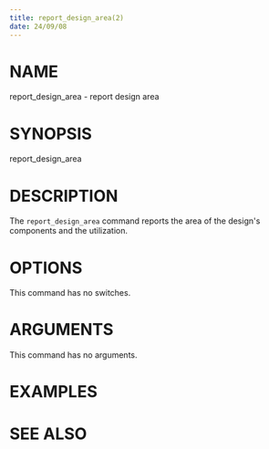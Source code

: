 ```yaml
---
title: report_design_area(2)
date: 24/09/08
---
```


# NAME

report_design_area - report design area

# SYNOPSIS

report_design_area


# DESCRIPTION

The `report_design_area` command reports the area of the design's components
and the utilization.

# OPTIONS

This command has no switches.

# ARGUMENTS

This command has no arguments.

# EXAMPLES

# SEE ALSO
